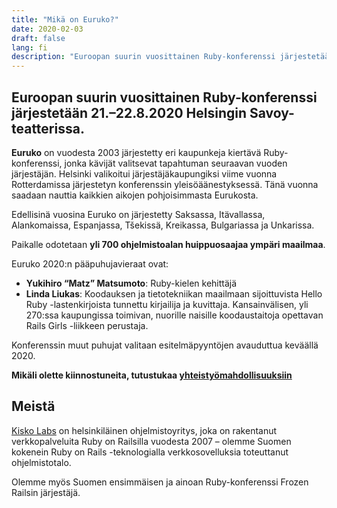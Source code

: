 ```yaml
---
title: "Mikä on Euruko?"
date: 2020-02-03
draft: false
lang: fi
description: "Euroopan suurin vuosittainen Ruby-konferenssi järjestetään 21.–22.8.2020 Helsingin Savoy-teatterissa."
---
```


## Euroopan suurin vuosittainen Ruby-konferenssi järjestetään 21.–22.8.2020 Helsingin Savoy-teatterissa.

**Euruko** on vuodesta 2003 järjestetty eri kaupunkeja kiertävä Ruby-konferenssi, jonka kävijät valitsevat tapahtuman seuraavan vuoden järjestäjän. Helsinki valikoitui järjestäjäkaupungiksi viime vuonna Rotterdamissa järjestetyn konferenssin yleisöäänestyksessä. Tänä vuonna saadaan nauttia kaikkien aikojen pohjoisimmasta Eurukosta.

Edellisinä vuosina Euruko on järjestetty Saksassa, Itävallassa, Alankomaissa, Espanjassa, Tšekissä, Kreikassa, Bulgariassa ja Unkarissa.

Paikalle odotetaan **yli 700 ohjelmistoalan huippuosaajaa ympäri maailmaa**.

Euruko 2020:n pääpuhujavieraat ovat:

- **Yukihiro “Matz” Matsumoto**: Ruby-kielen kehittäjä
- **Linda Liukas**: Koodauksen ja tietotekniikan maailmaan sijoittuvista Hello Ruby -lastenkirjoista tunnettu kirjailija ja kuvittaja. Kansainvälisen, yli 270:ssa kaupungissa toimivan, nuorille naisille koodaustaitoja opettavan Rails Girls -liikkeen perustaja.

Konferenssin muut puhujat valitaan esitelmäpyyntöjen avauduttua keväällä 2020.

**Mikäli olette kiinnostuneita, tutustukaa [yhteistyömahdollisuuksiin](https://euruko2020.org/sponsoring/)**

## Meistä

[Kisko Labs](https://www.kiskolabs.com/) on helsinkiläinen ohjelmistoyritys, joka on rakentanut verkkopalveluita Ruby on Railsilla vuodesta 2007 – olemme Suomen kokenein Ruby on Rails -teknologialla verkkosovelluksia toteuttanut ohjelmistotalo.

Olemme myös Suomen ensimmäisen ja ainoan Ruby-konferenssi Frozen Railsin järjestäjä.
